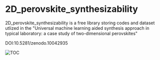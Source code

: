 # 2D_perovskite_synthesizability

2D_perovskite_synthesizability is a free library storing codes and dataset utlized in the "Universal machine learning aided synthesis approach in typical laboratory: a case study of two-dimensional perovskites"

DOI:10.5281/zenodo.10042935

![TOC](https://github.com/wuyileiiiii/2D_perovskite_synthesizability/assets/59167460/89cf24f9-ceba-43c2-9933-064a2d30f57d)
